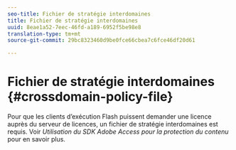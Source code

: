 ```yaml
---
seo-title: Fichier de stratégie interdomaines
title: Fichier de stratégie interdomaines
uuid: 8eae1a52-7eec-46fd-a189-6952f5be98e8
translation-type: tm+mt
source-git-commit: 29bc8323460d9be0fce66cbea7c6fce46df20d61

---
```



# Fichier de stratégie interdomaines {#crossdomain-policy-file}

Pour que les clients d’exécution Flash puissent demander une licence auprès du serveur de licences, un fichier de stratégie interdomaines est requis. Voir *Utilisation du SDK Adobe Access pour la protection du contenu* pour en savoir plus.
